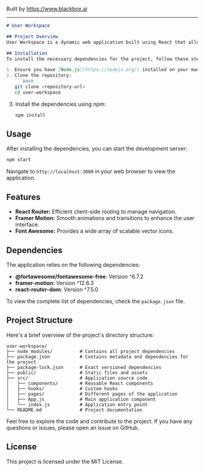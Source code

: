 
Built by https://www.blackbox.ai

---

```markdown
# User Workspace

## Project Overview
User Workspace is a dynamic web application built using React that allows users to navigate through different sections using a responsive interface. It utilizes modern web technologies to enhance user experience with animations and seamless navigation transitions.

## Installation
To install the necessary dependencies for the project, follow these steps:

1. Ensure you have [Node.js](https://nodejs.org/) installed on your machine.
2. Clone the repository:
   ```bash
   git clone <repository-url>
   cd user-workspace
   ```
3. Install the dependencies using npm:
   ```bash
   npm install
   ```

## Usage
After installing the dependencies, you can start the development server:

```bash
npm start
```

Navigate to `http://localhost:3000` in your web browser to view the application.

## Features
- **React Router:** Efficient client-side routing to manage navigation.
- **Framer Motion:** Smooth animations and transitions to enhance the user interface.
- **Font Awesome:** Provides a wide array of scalable vector icons.

## Dependencies
The application relies on the following dependencies:
- **@fortawesome/fontawesome-free**: Version ^6.7.2
- **framer-motion**: Version ^12.6.3
- **react-router-dom**: Version ^7.5.0

To view the complete list of dependencies, check the `package.json` file.

## Project Structure
Here's a brief overview of the project's directory structure:

```
user-workspace/
├── node_modules/          # Contains all project dependencies
├── package.json           # Contains metadata and dependencies for the project
├── package-lock.json      # Exact versioned dependencies
├── public/                # Static files and assets
├── src/                   # Application source code
│   ├── components/        # Reusable React components
│   ├── hooks/             # Custom hooks
│   ├── pages/             # Different pages of the application
│   ├── App.js             # Main application component
│   └── index.js           # Application entry point
└── README.md              # Project documentation
```

Feel free to explore the code and contribute to the project. If you have any questions or issues, please open an issue on GitHub.

## License
This project is licensed under the MIT License.
```